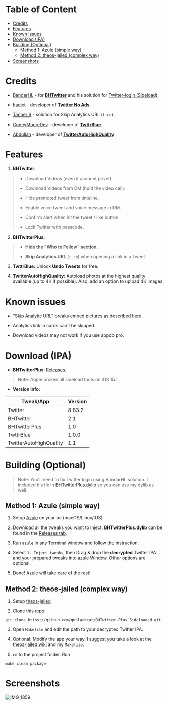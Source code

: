 # Table of Content

* [Credits](#credits)
* [Features](#features)
* [Known issues](#known-issues)
* [Download (IPA)](#download-ipa)
* [Building (Optional)](#building-optional)
   * [Method 1: Azule (simple way)](#method-1-azule-simple-way)
   * [Method 2: theos-jailed (complex way)](#method-2-theos-jailed-complex-way)
* [Screenshots](#screenshots)


# Credits

- [BandarHL](https://twitter.com/bandarhl?s=21) - for [**BHTwitter**](https://github.com/BandarHL/BHTwitter) and his solution for [Twitter-login (Sideload)](https://gist.github.com/e99a4ab4afb3f74f29c9525684092563).

- [haoict](https://twitter.com/haoict?s=21) - developer of [**Twitter No Ads**](https://github.com/haoict/twitter-no-ads).

- [Tanner B](https://twitter.com/NSExceptional) - solution for Skip Analytics URL (`t.co`).

- [CodeyMooreDev](https://twitter.com/codeymooredev?s=21) - developer of [**TwttrBlue**](https://codeymoore.github.io/repo/).

- [Abdullah](https://twitter.com/m3rfwsh?s=21) - developer of [**TwitterAutoHighQuality**](https://moreinfo.thebigboss.org/moreinfo/depiction.php?file=twitterauto4kDp).


# Features

1. **BHTwitter:**

> - Download Videos (even if account privet).
>
> - Download Videos from DM (hold the video cell).
>
> - Hide promoted tweet from timeline.
>
> - Enable voice tweet and voice message in DM.
>
> - Confirm alert when hit the tweet / like button.
>
> - Lock Twitter with passcode.

2. **BHTwitterPlus:**

> - **Hide the "Who to Follow" section.**
>
> - **Skip Analytics URL** (`t.co`) when opening a link in a Tweet.

3. **TwttrBlue:** Unlock **Undo Tweets** for free.

4. **TwitterAutoHighQuality:** Autoload photos at the highest quality available (up to 4K if possible). Also, add an option to upload 4K images.


# Known issues

- "Skip Analytic URL" breaks embed pictures as described [here](https://github.com/haoict/twitter-no-ads/issues/15).

- Analytics link in cards can't be skipped.

- Download videos may not work if you use appdb pro.

# Download (IPA)

- **BHTwitterPlus**: [Releases](https://github.com/qnblackcat/BHTwitter-Plus_Sideloaded/releases/).

> Note: Apple broken all sideload tools on iOS 15.1.

- **Version info:**

|   Tweak/App   |    Version   |
| ------------- | -------------|
| Twitter | 8.83.2 |
| BHTwitter | 2.1 |
| BHTwitterPlus | 1.0 |
| TwttrBlue | 1.0.0 |
| TwitterAutoHighQuality | 1.1 |


# Building (Optional)

> Note: You'll need to fix Twitter login using BandarHL solution. I included his fix in [BHTwitterPlus.dylib](https://github.com/qnblackcat/BHTwitter-Plus_Sideloaded/releases/) so you can use my dylib as well.

## Method 1: Azule (simple way)

1. Setup [Azule](https://github.com/Al4ise/Azule) on your pc (macOS/Linux/iOS).

2. Download all the tweaks you want to inject. **BHTwitterPlus.dylib** can be found in the [Releases tab](https://github.com/qnblackcat/BHTwitter-Plus_Sideloaded/releases/).

3. Run `azule` in any Terminal window and follow the instruction.

4. Select `1. Inject tweaks`, then Drag & drop the **decrypted** Twitter IPA and your prepared tweaks into azule Window. Other options are optional.

5. Done! Azule will take care of the rest!


## Method 2: theos-jailed (complex way)

1. Setup [theos-jailed](https://github.com/kabiroberai/theos-jailed/wiki/Installation)

2. Clone this repo:

```
git clone https://github.com/qnblackcat/BHTwitter-Plus_Sideloaded.git
```

3. Open `Makefile` and edit the path to your decrypted Twitter IPA. 

4. Optional: Modify the app your way. I suggest you take a look at the [theos-jailed wiki](https://github.com/kabiroberai/theos-jailed/wiki/Usage) and my `Makefile`.

5. `cd` to the project folder. Run
```
make clean package
```


# Screenshots 

![IMG_1859](https://user-images.githubusercontent.com/52943116/134367319-9e7bca79-4947-46b7-b8ab-d65189bd2d04.PNG)
